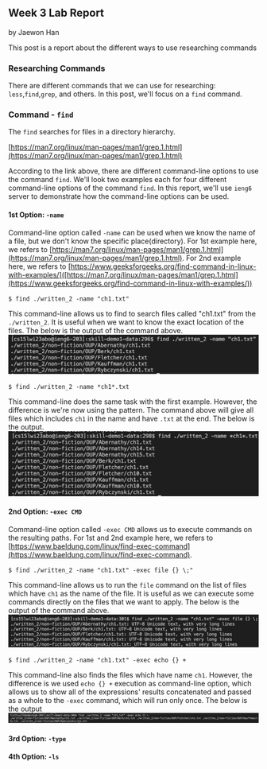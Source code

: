 ## Week 3 Lab Report
by Jaewon Han 

This post is a report about the different ways to use researching commands

### Researching Commands
There are different commands that we can use for researching: `less`,`find`,`grep`, and others.
In this post, we'll focus on a `find` command. 

### Command - `find` 
The `find` searches for files in a directory hierarchy.

[https://man7.org/linux/man-pages/man1/grep.1.html](https://man7.org/linux/man-pages/man1/grep.1.html)

According to the link above, there are different command-line options to use the command `find`.
We'll look two examples each for four different command-line options of the command `find`. In this report, we'll use `ieng6` server to demonstrate how the command-line options can be used. 

#### 1st Option: `-name` 
Command-line option called `-name` can be used when we know the name of a file, but we don't know the specific place(directory). 
For 1st example here, we refers to [https://man7.org/linux/man-pages/man1/grep.1.html](https://man7.org/linux/man-pages/man1/grep.1.html).
For 2nd example here, we refers to [https://www.geeksforgeeks.org/find-command-in-linux-with-examples/]([https://man7.org/linux/man-pages/man1/grep.1.html](https://www.geeksforgeeks.org/find-command-in-linux-with-examples/))

```
$ find ./written_2 -name "ch1.txt"
```
This command-line allows us to find to search files called "ch1.txt" from the `./written_2`. 
It is useful when we want to know the exact location of the files. 
The below is the output of the command above.
![](/images/1_name_1.png)

```
$ find ./written_2 -name *ch1*.txt
```
This command-line does the same task with the first example. However, the difference is we're now using the pattern.
The command above will give all files which includes `ch1` in the name and have `.txt` at the end. The below is the output.
![](/images/1_name_2.png)

#### 2nd Option: `-exec CMD` 
Command-line option called `-exec CMD` allows us to execute commands on the resulting paths. 
For 1st and 2nd example here, we refers to [https://www.baeldung.com/linux/find-exec-command](https://www.baeldung.com/linux/find-exec-command).

```
$ find ./written_2 -name "ch1.txt" -exec file {} \;"
```
This command-line allows us to run the `file` command on the list of files which have `ch1` as the name of the file. 
It is useful as we can execute some commands directly on the files that we want to apply.
The below is the output of the command above.
![](/images/2_exec_1.png)

```
$ find ./written_2 -name "ch1.txt" -exec echo {} +
```
This command-line also finds the files which have name `ch1`. However, the difference is we used `echo {} +` execution as command-line option, which allows us to show all of the expressions' results concatenated and passed as a whole to the `-exec` command, which will run only once. The below is the output
![](/images/2_exec_2.png)

#### 3rd Option: `-type` 

#### 4th Option: `-ls` 
